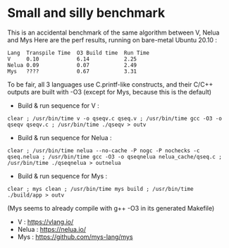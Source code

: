 # Small and silly benchmark

This is an accidental benchmark of the same algorithm between V, Nelua and Mys
Here are the perf results, running on bare-metal Ubuntu 20.10 :
```
Lang  Transpile Time  O3 Build time  Run Time
V     0.10            6.14           2.25
Nelua 0.09            0.07           2.49
Mys   ????            0.67           3.31
```
To be fair, all 3 languages use C.printf-like constructs, and their C/C++ outputs are built with -O3 (except for Mys, because this is the default)

- Build & run sequence for V :
```
clear ; /usr/bin/time v -o qseqv.c qseq.v ; /usr/bin/time gcc -O3 -o qseqv qseqv.c ; /usr/bin/time ./qseqv > outv
```

- Build & run sequence for Nelua :
```
clear ; /usr/bin/time nelua --no-cache -P nogc -P nochecks -c qseq.nelua ; /usr/bin/time gcc -O3 -o qseqnelua nelua_cache/qseq.c ; /usr/bin/time ./qseqnelua > outnelua
```

- Build & run sequence for Mys :
```
clear ; mys clean ; /usr/bin/time mys build ; /usr/bin/time ./build/app > outv
```
(Mys seems to already compile with g++ -O3 in its generated Makefile)

- V : https://vlang.io/
- Nelua : https://nelua.io/
- Mys : https://github.com/mys-lang/mys
